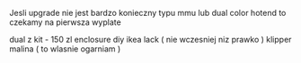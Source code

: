 Jesli upgrade nie jest bardzo konieczny typu mmu lub dual color hotend to czekamy na pierwsza wyplate

dual z kit - 150 zl
enclosure diy ikea lack ( nie wczesniej niz prawko )
klipper malina ( to wlasnie ogarniam )